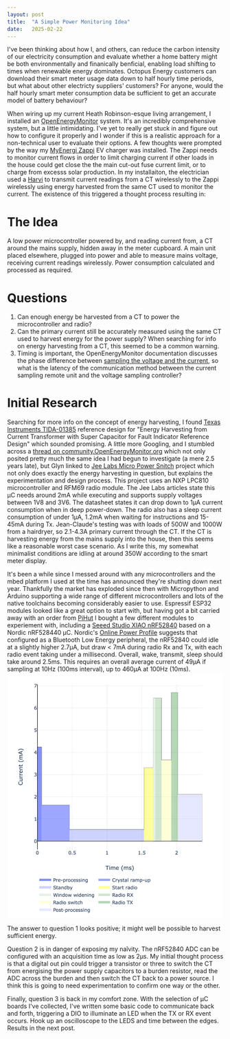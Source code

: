 ```yaml
---
layout: post
title:  "A Simple Power Monitoring Idea"
date:   2025-02-22
---
```

I've been thinking about how I, and others, can reduce the carbon intensity of our electricity consumption and evaluate whether a home battery might be both environmentally and finanically benficial, enabling load shifting to times when renewable energy dominates. Octopus Energy customers can download their smart meter usage data down to half hourly time periods, but what about other electricty suppliers' customers? For anyone, would the half hourly smart meter consumption data be sufficient to get an accurate model of battery behaviour?

When wiring up my current Heath Robinson-esque living arrangement, I installed an [OpenEnergyMonitor](https://openenergymonitor.org) system. It's an incredibly comprehensive system, but a little intimidating. I've yet to really get stuck in and figure out how to configure it properly and I wonder if this is a realistic approach for a non-technical user to evaluate their options. A few thoughts were prompted by the way my [MyEnergi Zappi](https://www.myenergi.com/zappi-ev-charger/) EV charger was installed. The Zappi needs to monitor current flows in order to limit charging current if other loads in the house could get close the the main cut-out fuse current limit, or to charge from excesss solar production. In my installaiton, the electrician used a [Harvi](https://www.myenergi.com/product/harvi/) to transmit current readings from a CT wirelessly to the Zappi wirelessly using energy harvested from the same CT used to monitor the current. The existence of this triggered a thought process resulting in:

# The Idea

A low power microcontroller powered by, and reading current from, a CT around the mains supply, hidden away in the meter cupboard. A main unit placed elsewhere, plugged into power and able to measure mains voltage, receiving current readings wirelessly. Power consumption calculated and processed as required.

# Questions

1. Can enough energy be harvested from a CT to power the microcontroller and radio?
2. Can the primary current still be accurately measured using the same CT used to harvest energy for the power supply? When searching for info on energy harvesting from a CT, this seemed to be a common warning.
3. Timing is important, the OpenEnergyMonitor documentation discusses the phase difference between [sampling the voltage and the current](https://docs.openenergymonitor.org/electricity-monitoring/ctac/emonlib-calibration-theory.html#phase-angle-power-factor-constant), so what is the latency of the communication method between the current sampling remote unit and the voltage sampling controller?

# Initial Research

Searching for more info on the concept of energy harvesting, I found [Texas Instruments TIDA-01385](https://www.ti.com/tool/TIDA-01385) reference design for "Energy Harvesting from Current Transformer with Super Capacitor for Fault Indicator Reference Design" which sounded promising. A little more Googling, and I stumbled across a [thread on community.OpenEnergyMonitor.org](https://community.openenergymonitor.org/t/any-thoughts-on-a-harvi-like-device-to-fit-in-the-eco-system/21218/6) which not only posited pretty much the same idea I had begun to investigate (a mere 2.5 years late), but Glyn linked to [Jee Labs Micro Power Snitch](https://jeelabs.org/202x/mps/) project which not only does exactly the energy harvesting in question, but explains the experimentation and design process. This project uses an NXP LPC810 microcontroller and RFM69 radio module. The Jee Labs articles state this µC needs around 2mA while executing and supports supply voltages between 1V8 and 3V6. The datasheet states it can drop down to 1µA current consumption when in deep power-down. The radio also has a sleep current consumption of under 1µA, 1.2mA when waiting for instructions and 15-45mA during Tx. Jean-Claude's testing was with loads of 500W and 1000W from a hairdryer, so 2.1-4.3A primary current through the CT. If the CT is harvesting energy from the mains supply into the house, then this seems like a reasonable worst case scenario. As I write this, my somewhat minimalist conditions are idling at around 350W according to the smart meter display.

It's been a while since I messed around with any microcontrollers and the mbed platform I used at the time has announced they're shutting down next year. Thankfully the market has exploded since then with Micropython and Arduino supporting a wide range of different microcontrollers and lots of the native toolchains becoming considerably easier to use. Espressif ESP32 modules looked like a great option to start with, but having got a bit carried away with an order from [PiHut](https://thepihut.com) I bought a few different modules to experiement with, including a [Seeed Studio XIAO nRF52840](https://www.seeedstudio.com/Seeed-XIAO-BLE-nRF52840-p-5201.html) based on a Nordic nRF528440 µC. Nordic's [Online Power Profile](https://devzone.nordicsemi.com/power/w/opp/2/online-power-profiler-for-bluetooth-le) suggests that configured as a Bluetooth Low Energy peripheral, the nRF52840 could idle at a slightly higher 2.7µA, but draw < 7mA during radio Rx and Tx, with each radio event taking under a millisecond. Overall, wake, transmit, sleep should take around 2.5ms. This requires an overall average current of 49µA if sampling at 10Hz (100ms interval), up to 460µA at 100Hz (10ms).
![nRF52840 Power Profile](/img/nRF52840-power-profile.png)

The answer to question 1 looks positive; it might well be possible to harvest sufficient energy.

Question 2 is in danger of exposing my naîvity. The nRF52840 ADC can be configured with an acquisition time as low as 2µs. My initial thought process is that a digital out pin could trigger a transistor or three to switch the CT from energising the power supply capacitors to a burden resistor, read the ADC across the burden and then switch the CT back to a power source. I think this is going to need experimentation to confirm one way or the other.

Finally, question 3 is back in my comfort zone. With the selection of µC boards I've collected, I've written some basic code to communicate back and forth, triggering a DIO to illuminate an LED when the TX or RX event occurs. Hook up an oscilloscope to the LEDS and time between the edges. Results in the next post.
